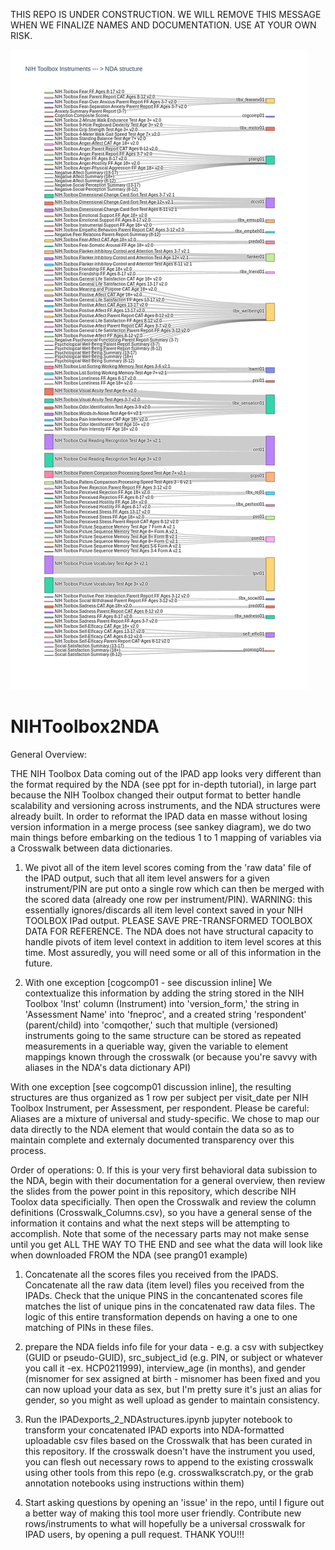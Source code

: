 THIS REPO IS UNDER CONSTRUCTION.  WE WILL REMOVE THIS MESSAGE WHEN WE FINALIZE NAMES AND DOCUMENTATION.  USE AT YOUR OWN RISK.

![Data Flow from NIH Toolbox 2 NDA Crosswalk](SankeyMoreNIHToolbox2NDA.png)

# NIHToolbox2NDA

General Overview:

THE NIH Toolbox Data coming out of the IPAD app looks very different than the format required by the NDA (see ppt for in-depth tutorial), in large part because the NIH Toolbox changed their output format to better handle scalability and versioning across instruments, and the NDA structures were already built.  In order to reformat the IPAD data en masse without losing version information in a merge process (see sankey diagram), we do two main things before embarking on the tedious 1 to 1 mapping of variables via a Crosswalk between data dictionaries.

1.  We pivot all of the item level scores coming from the 'raw data' file of the IPAD output, such that all item level answers for a given instrument/PIN are put onto a single row which can then be merged with the scored data (already one row per instrument/PIN).  WARNING: this essentially ignores/discards all item level context saved in your NIH TOOLBOX IPad output.  PLEASE SAVE PRE-TRANSFORMED TOOLBOX DATA FOR REFERENCE. The NDA does not have structural capacity to handle pivots of item level context in addition to item level scores at this time. Most assuredly, you will need some or all of this information in the future.

2. With one exception [cogcomp01 - see discussion inline] We contextualize this information by adding the string stored in the NIH Toolbox 'Inst' column (Instrument) into 'version_form,' the string in 'Assessment Name' into 'fneproc', and a created string 'respondent' (parent/child) into 'comqother,' such that multiple (versioned) instruments going to the same structure can be stored as repeated measurements in a queriable way, given the variable to element mappings known through the crosswalk (or because you're savvy with aliases in the NDA's data dictionary API)  


With one exception [see cogcomp01 discussion inline], the resulting structures are thus organized as 1 row per subject per visit_date per NIH Toolbox Instrument, per Assessment, per respondent.  Please be careful:  Aliases are a mixture of universal and study-specific.  We chose to map our data directly to the NDA element that would contain the data so as to maintain complete and externaly documented transparency over this process.




Order of operations:
0.   If this is your very first behavioral data subission to the NDA, begin with their documentation for a general overview, then review the slides from the power point in this repository, which describe NIH Toolox data specificially.  Then open the Crosswalk and review the column definitions (Crosswalk_Columns.csv), so you have a general sense of the information it contains and what the next steps will be attempting to accomplish. Note that some of the necessary parts may not make sense until you get ALL THE WAY TO THE END and see what the data will look like when downloaded FROM the NDA (see prang01 example)

1.  Concatenate all the scores files you received from the IPADS.  Concatenate all the raw data (item level) files you received from the IPADs. Check that the unique PINS in the concantenated scores file matches the list of unique pins in the concatenated raw data files.  The logic of this entire transformation depends on having a one to one matching of PINs in these files.  

2. prepare the NDA fields info file for your data - e.g. a csv with subjectkey (GUID or pseudo-GUID), src_subject_id (e.g. PIN, or subject or whatever you call it -ex. HCP0211999), interview_age (in months), and gender (misnomer for sex assigned at birth - misnomer has been fixed and you can now upload your data as sex, but I'm pretty sure it's just an alias for gender, so you might as well upload as gender to maintain consistency.

3. Run the IPADexports_2_NDAstructures.ipynb jupyter notebook to transform your concatenated IPAD exports into NDA-formatted uploadable csv files based on the Crosswalk that has been curated in this repository.  If the crosswalk doesn't have the instrument you used, you can flesh out necessary rows to append to the existing crosswalk using other tools from this repo (e.g. crosswalkscratch.py, or the grab annotation notebooks using instructions within them)
      
4. Start asking questions by opening an 'issue' in the repo, until I figure out a better way of making this tool more user friendly. Contribute new rows/instruments to what will hopefully be a universal crosswalk for IPAD users, by opening a pull request.  THANK YOU!!!


